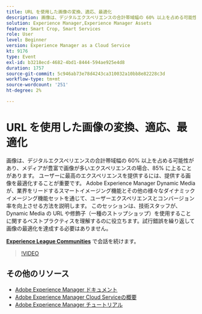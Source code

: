 ```yaml
---
title: URL を使用した画像の変換、適応、最適化
description: 画像は、デジタルエクスペリエンスの合計帯域幅の 60% 以上を占める可能性があり、メディアが豊富で画像が多いエクスペリエンスの場合、85% に上ることがあります。 ユーザーに最高のエクスペリエンスを提供するには、提供する画像を最適化することが重要です。 Adobe Experience Manager Dynamic Media が、業界をリードするスマートイメージング機能とその他の様々なダイナミックイメージング機能セットを通じて、ユーザーエクスペリエンスとコンバージョン率を向上させる方法を説明します。 このセッションは、技術スタッフが、Dynamic Media の URL や修飾子（一種のストップショップ）を使用することに関するベストプラクティスを理解するのに役立ちます。試行錯誤を繰り返して画像の最適化を達成する必要はありません。
solution: Experience Manager,Experience Manager Assets
feature: Smart Crop, Smart Services
role: User
level: Beginner
version: Experience Manager as a Cloud Service
kt: 9176
type: Event
exl-id: b3218ecd-4682-4bd1-8444-594ae925e4d8
duration: 1757
source-git-commit: 5c946ab73e78d4243ca310032a10bb8e82228c3d
workflow-type: tm+mt
source-wordcount: '251'
ht-degree: 2%

---
```


# URL を使用した画像の変換、適応、最適化

画像は、デジタルエクスペリエンスの合計帯域幅の 60% 以上を占める可能性があり、メディアが豊富で画像が多いエクスペリエンスの場合、85% に上ることがあります。 ユーザーに最高のエクスペリエンスを提供するには、提供する画像を最適化することが重要です。 Adobe Experience Manager Dynamic Media が、業界をリードするスマートイメージング機能とその他の様々なダイナミックイメージング機能セットを通じて、ユーザーエクスペリエンスとコンバージョン率を向上させる方法を説明します。 このセッションは、技術スタッフが、Dynamic Media の URL や修飾子（一種のストップショップ）を使用することに関するベストプラクティスを理解するのに役立ちます。試行錯誤を繰り返して画像の最適化を達成する必要はありません。

**[Experience League Communities](https://adobe.ly/3F58miP)** で会話を続けます。

>[!VIDEO](https://video.tv.adobe.com/v/337847/?quality=12&learn=on&hidetitle=true)

## その他のリソース

- [Adobe Experience Manager ドキュメント ](https://experienceleague.adobe.com/docs/experience-manager-cloud-service.html?lang=ja)
- [Adobe Experience Manager Cloud Serviceの概要 ](https://experienceleague.adobe.com/docs/experience-manager-cloud-service/overview/home.html?lang=ja)
- [Adobe Experience Manager チュートリアル](https://experienceleague.adobe.com/docs/experience-manager-tutorials.html?lang=ja)
